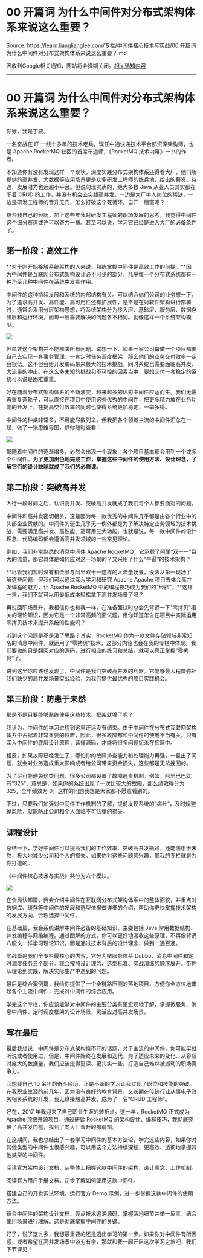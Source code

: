 # 00 开篇词 为什么中间件对分布式架构体系来说这么重要？ 

Source: https://learn.lianglianglee.com/专栏/中间件核心技术与实战/00 开篇词 为什么中间件对分布式架构体系来说这么重要？.md

因收到Google相关通知，网站将会择期关闭。[相关通知内容](https://lumendatabase.org/notices/44265620)

---

# 00 开篇词 为什么中间件对分布式架构体系来说这么重要？

你好，我是丁威。

一名奋战在 IT 一线十多年的技术老兵，现任中通快递技术平台部资深架构师，也是 Apache RocketMQ 社区的首席布道师，《RocketMQ 技术内幕》一书的作者。

不知道你有没有发现这样一个现状，深度实践分布式架构体系还得看大厂，他们所提供的高并发、大数据等应用场景更是众多研发工程师的练兵地，给出的薪资、待遇、发展潜力也远超小平台。但说句现实点的，绝大多数 Java 从业人员其实都在干着 CRUD 的工作，并没有机会去实践高并发。一边是大厂牛人岗位的稀缺，一边是研发工程师的晋升无门，怎么打破这个死循环，自开一扇窗呢？

结合我自己的经历，加上这些年我对研发工程师的职场发展的思考，我觉得中间件这个细分赛道或许可以奋力一搏。甚至可以说，学习它已经是进入大厂的必备条件了。

## 第一阶段：高效工作

**对于刚开始接触系统架构的人来说，熟练掌握中间件是高效工作的前提。**因为中间件是互联网分布式架构设计必不可少的部分，几乎每一个分布式系统都有一种乃至几种中间件在系统中发挥作用。

中间件的这种持续发展和系统的内部结构有关。可以结合你们公司的业务想一下，为了追求高并发、高性能、高可用性还有扩展性，是不是在对软件架构进行部署时，通常会采用分层架构思想，将系统架构分为接入层、基础层、服务层、数据存储层和运行环境，而每一层需要解决的问题各不相同。就像这样一个系统架构模型。

![](assets/4f88b15ac109b8f732039bc35f2c5a5b-20220924195759-re4ne67.jpg)

但单凭这个架构并不能解决所有问题。试想一下，如果一家公司每做一个项目都要自己去实现一套事务管理、一套定时任务调度框架，那么他们的业务交付效率一定会很低。这不但会给开发编码带来极大的技术挑战，同时系统也需要面临高并发、大流量的冲击。在这么多未知的挑战和不可控的因素当中，要想交付一套稳定的系统可以说是困难重重。

好在随着分布式架构体系的不断演变，越来越多的优秀中间件应运而生。我们无需再重复造轮子，可以直接在项目中使用这些优秀的中间件，把更多精力放在业务功能的开发上，在提高交付效率的同时也使得系统更加稳定，一举多得。

中间件的种类非常多，不可能尽数列举。但我把各个领域主流的中间件汇总在一起，做了一张思维导图，供你随时查看：

![](assets/cyy3f5a28cd124e5d8a300d0d67770a1-20220924195801-tsonur9.jpg)

那随着中间件的逐渐增多，必然会出现一个现象：各个项目基本都会用到一个或多个中间件。**为了更加出色地完成工作，掌握这些中间件的使用方法、设计理念，了解它们的设计缺陷就成了我们的必修课。**

## 第二阶段：突破高并发

入行一段时间之后，认识高并发、突破高并发就成了我们每个人都要面对的问题。

中间件和高并发密切相关，这是因为每一款优秀的中间件几乎都是由各个行业中的头部企业贡献的。中间件的诞生几乎无一例外都是为了解决特定业务领域的技术挑战，需要满足高并发、高性能、高可用三大功能。也就是说，每一款中间件的设计理念、代码编码都会遵循高并发领域的一些常见理论。

例如，我们非常熟悉的消息中间件 Apache RocketMQ，它承载了阿里“双十一”巨大的流量，那它具体是如何应对这一场景的？又采用了什么“牛逼”的技术架构？

**尽管我们暂时没有机会参与阿里双十一这样的大流量场景，没法从第一现场了解这些问题，但我们可以通过深入学习和研究 Apache Apache 项目去体会高并发编程的魅力，让 Apache RocketMQ 中的编程技巧成为我们的“经验”。**这样一来，我们不就可以用最低成本轻松拿下高并发场景了吗？

再说回职场晋升，我相信你也和我一样，在准备面试时总会先背诵一下“零拷贝”相关的理论知识，因为它是一个非常高频的面试题。但你知道怎么在项目中实际运用零拷贝技术来提升系统的性能吗？

听到这个问题是不是没了思路？其实，RocketMQ 作为一款文件存储领域非常知名的消息中间件，就运用了“零拷贝”技术，这部分内容也会在我的专栏中体现。我们要做的只是翻阅对应的源码，进行相应的练习和总结，就可以真正掌握“零拷贝”了。

讲到这里你应该也发现了，中间件是我们突破高并发的利器。它能够最大程度弥补我们缺少的高并发场景实战经验，为我们提供最优秀的项目实践机会。

## 第三阶段：防患于未然

那是不是只要能够熟练使用这些技术、框架就够了呢？

我认为，中间件的学习进程到这里还远没有结束。由于中间件在分布式互联网架构体系中占据着非常重要的位置，因此，很多故障都和中间件的使用不当有关。只有深入中间件的底层设计原理，读懂源码，才能将很多问题扼杀在摇篮中。

相反，如果故障已经发生了，哪怕你的故障排查能力和处理能力再强，一旦出了问题，就会对业务造成重大影响或者给公司带来资金损失，这些都是无法挽回的。

为了尽可能避免这类问题，很多公司都设置了故障追责机制。例如，阿里巴巴就有“325”，意思是，如果你的系统出现了一次比较大的故障，那么绩效得分为 325，全年绩效为 0。这样的问题我想是大家都不愿意看到的。

不过，只要我们加强对中间件工作机制的了解，提前发现系统的“病灶”，及时规避掉风险，就能防止公司和个人面临不可估量的损失。

## 课程设计

总结一下，学好中间件可以提高我们的工作效率、突破高并发瓶颈，还能防患于未然，极大地减少公司和个人的损失。如果你对这些问题感兴趣，那我的专栏就是为你打造的。

《中间件核心技术与实战》共分为六个模块。

![](assets/e792fd3c26f449yy26e32d5e2208dc00-20220924195802-eqlqop4.jpg)

在全局认知篇，我会介绍中间件在互联网分布式架构体系中的整体面貌，并重点对数据库、缓存等中间件的发展和选型依据做详细的介绍，帮助你更快掌握技术架构的发展方向，合理选择中间件。

在基础篇，我会系统讲解中间件必备的基础知识，主要包括 Java 常用数据结构、并发编程与网络编程。通过图解的方式，你可以更好地吸收这些原理，不再像背诵八股文一样学习理论知识，而是通过技术背后的设计理念，做到一通百通。

实战篇是我们全专栏最核心的内容，它分为微服务体系 Dubbo、消息中间件和定时调度任务三个部分。我会按照设计理念、选型标准、实战演练的顺序展开。带你从理论到实践，解决实际生产中遇到的问题。

最后是综合案例篇，我给你提供了一个全链路压测的落地项目，方便你全方位地串起各个主流中间件，完成对中间件的综合应用。

学完这个专栏，你应该能够对中间件的主要分类有更宏观地了解，掌握微服务、消息中间件、定时调度框架的设计场景，灵活应对高并发场景。

## 写在最后

最后我想说，中间件是分布式架构绕不开的话题，对于主流的中间件，你可能早就听说或者使用过，但是，中间件始终在发展和迭代，为了适应未来的变化、从容应对庞大的数据量，我们应该走得更深、更扎实一些，打造自己难以被撼动的职场竞争力。

回想我自己 10 余年的奋斗经历，正是不断的学习让我实现了职位和技能的突破。在我职业生涯的前几年，因为没有良好的教育背景，又长期在传统行业从事电子政务相关系统的开发，我无缘接触高并发，成为了一名“CRUD 工程师”。

好在，2017 年我迎来了自己职业生涯的转折点。这一年，RocketMQ 正式成为 Apache 顶级开源项目，通过研读 RocketMQ 的架构设计、编程技巧，我彻底突破了高并发门槛，找到了向大厂晋升的那扇窗。

在这期间，我也总结出了一套学习中间件的基本方法论，学完这些内容，如果你对其他类型的中间件也很感兴趣，可以用这个方法持续深挖，更高效、透彻地掌握其他类型的中间件。

阅读官方架构设计文档，从整体上把握这款中间件的架构、设计理念、工作机制。

阅读官方用户手册文档，初步了解如何使用这款中间件。

搭建自己的开发调试环境，运行官方 Demo 示例，进一步掌握这款中间件的使用方法。

结合中间件的架构设计文档、亮点技术追溯源码，掌握落地细节并举一反三，结合使用场景进行理解。这是彻底掌握中间件的关键。

好了，说了这么多，我想最重要的还是迈出学习的第一步。如果你对中间件有所困惑，或者希望在高并发场景中游刃有余，那就和我一起开启这次学习之旅吧，我们下节课见！